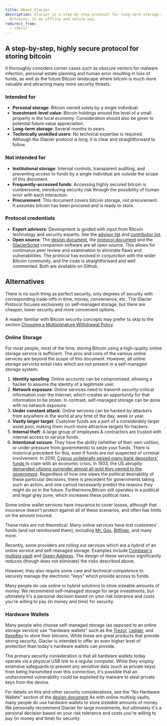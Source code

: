 ```yaml
---
title: About Glacier
description: Glacier is a step-by-step protocol for long-term storage of
  Bitcoins, in an offline and secure way.
redirect_from:
  - /docs/
---
```


## A step-by-step, highly secure protocol for storing bitcoin

It thoroughly considers corner cases such as obscure vectors for malware 
infection, personal estate planning and human error resulting in loss of funds, as 
well as the future Bitcoin landscape where bitcoin is much more valuable and 
attracting many more security threats.

### Intended for

* **Personal storage**: Bitcoin owned solely by a single individual.
* **Investment-level value**: Bitcoin holdings around the level of a small
property in the local economy. Consideration should also be given to potential
future value appreciation.
* **Long-term storage**: Several months to years.
* **Technically unskilled users**: No technical expertise is required. Although
the Glacier protocol is long, it is clear and straightforward to follow.

### Not intended for

* **Institutional storage**: Internal controls, transparent auditing, and 
preventing access to funds by a single individual are outside the scope of this 
document.
* **Frequently-accessed funds**: Accessing highly secured bitcoin is cumbersome, 
introducing security risk through the possibility of human error with each 
interaction.
* **Procurement**: This document covers bitcoin storage, not procurement. It assumes
bitcoin has been procured and is ready to store.

### Protocol credentials

* **Expert advisors**: Development is guided with input from Bitcoin technology and 
security experts. See the [advisor list](https://glacierprotocol.org/contributors/) and [contributor list](/docs/contribute/acknowledgments/).
* **Open source**: The [design document](/docs/design-doc/overview), the [protocol document](https://github.com/GlacierProtocol/glacierprotocol.github.io) 
and the [GlacierScript](https://github.com/GlacierProtocol/GlacierProtocol) companion
software are all open source. This allows for continuous peer review and
examination to eliminate flaws and vulnerabilities. The protocol has evolved in 
conjunction with the wider Bitcoin community, and the code is straightforward and 
well commented. Both are available on Github.

## Alternatives
There is no such thing as perfect security, only degrees of security with corresponding
trade-offs in time, money, convenience, etc. The Glacier Protocol focuses exclusively
on self-managed storage, but there are cheaper, lower security and more convenient options.

A reader familiar with Bitcoin security concepts may prefer to skip to the section
[Choosing a Multisignature Withdrawal Policy](/docs/overview/multi-signature-security#choosing-a-multisignature-withdrawal-policy).

### Online Storage

For most people, most of the time, storing Bitcoin using a high-quality online storage 
service is sufficient. The pros and cons of the various online services are beyond the 
scope of this document. However, all online storage services entail risks which are
not present in a self-managed storage system:

1. **Identity spoofing**: Online accounts can be compromised, allowing a hacker to
assume the identity of a legitimate user.
2. **Network exposure**: Online services need to transmit security-critical
information over the Internet, which creates an opportunity for that information
to be stolen. In contrast, self-managed storage can be done with no network
exposure.
3. **Under constant attack**: Online services can be hacked by attackers from anywhere in
the world at any time of the day, week or year.
4. **Vastly larger target**: Customer funds are a part of a considerably larger asset pool, making
them much more attractive targets for hackers.
5. **Internal theft**: A large group of employees & contractors are trusted with internal
access to service funds.
5. **Intentional seizure**: They have the ability (whether of their own volition,
or under pressure from governments) to seize your funds.
There is historical precedent for this, even if funds are not suspected of
criminal involvement. In 2010,
[Cyprus unilaterally seized many bank depositors' funds ](https://www.theguardian.com/world/2013/mar/25/cyprus-bailout-deal-eu-closes-bank)
to cope with an economic crisis. In 1933, the US abruptly
[demanded citizens surrender almost all gold they owned to the government](https://en.wikipedia.org/wiki/Executive_Order_6102).
Regardless of how one views the political desirability of these particular
decisions, there is precedent for governments taking such an action, and one
cannot necessarily predict the reasons they might do so in the future.
Furthermore,Bitcoin still operates in a political and legal grey zone, which
increases these political risks.

Some online wallet services have insurance to cover losses, although that
insurance doesn't protect against all of these scenarios, and often has limits
on the amount insured.

These risks are not theoretical. Many online services have lost customers' funds
(and not reimbursed them), including
[Mt. Gox](https://www.bloomberg.com/news/articles/2014-02-28/mt-gox-exchange-files-for-bankruptcy),
[Bitfinex](http://www.bbc.com/news/technology-37009319),
and many more.

Recently, some providers are rolling out services which are a hybrid
of an online service and self-managed storage. Examples include
[Coinbase's multisig vault](https://www.coinbase.com/vault)
and [Green Address](https://greenaddress.it/en/).
The design of these services
significantly reduces (though does not eliminate) the risks described above.

However, they also require some care and technical competence to securely
manage the electronic "keys" which provide access to funds.

Many people do use online or hybrid solutions to store sizeable amounts of
money. We recommend self-managed storage for large investments, but ultimately
it's a personal decision based on your risk tolerance and costs you're willing
to pay (in money and time) for security.

### Hardware Wallets

Many people who choose
self-managed storage (as opposed to an online storage service) use "hardware
wallets" such as the
[Trezor](https://trezor.io/),
[Ledger](https://www.ledgerwallet.com/),
and [KeepKey](https://www.keepkey.com/)
to store their bitcoins. While these are great products that provide strong security,
Glacier is intended to offer an even higher level of protection than today's
hardware wallets can provide.

The primary security consideration is that
all hardware wallets today operate via a physical USB link to a regular
computer. While they employ extensive safeguards to prevent any sensitive
data (such as private keys) from being transmitted over this connection,
it's possible that an undiscovered vulnerability could be exploited by
malware to steal private keys from the device.

For details on this and other security considerations, see the
"No Hardware Wallets" section of the [design document](/docs/design-doc/overview)
As with online multisig
vaults, many people do use hardware wallets to store sizeable amounts of
money. We personally recommend Glacier for large investments, but ultimately
it's a personal decision based on your risk tolerance and costs you're
willing to pay (in money and time) for security.
